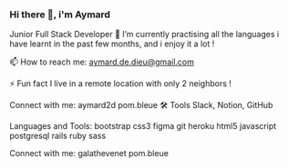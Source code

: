 ### Hi there 👋, i'm Aymard

<!--
**aymard2d/aymard2d** is a ✨ _special_ ✨ repository because its `README.md` (this file) appears on your GitHub profile.

Here are some ideas to get you started:

- 🔭 I’m currently working on ...
- 🌱 I’m currently learning ...
- 👯 I’m looking to collaborate on ...
- 🤔 I’m looking for help with ...
- 💬 Ask me about ...
- 📫 How to reach me: ...
- 😄 Pronouns: ...
- ⚡ Fun fact: ...
-->
Junior Full Stack Developer
🌱 I’m currently practising all the languages i have learnt in the past few months, and i enjoy it a lot !

📫 How to reach me: aymard.de.dieu@gmail.com

⚡ Fun fact I live in a remote location with only 2 neighbors !


Connect with me:
aymard2d pom.bleue
🛠 Tools
Slack, Notion, GitHub

Languages and Tools:
bootstrap css3 figma git heroku html5 javascript postgresql rails ruby sass

Connect with me:
galathevenet pom.bleue
